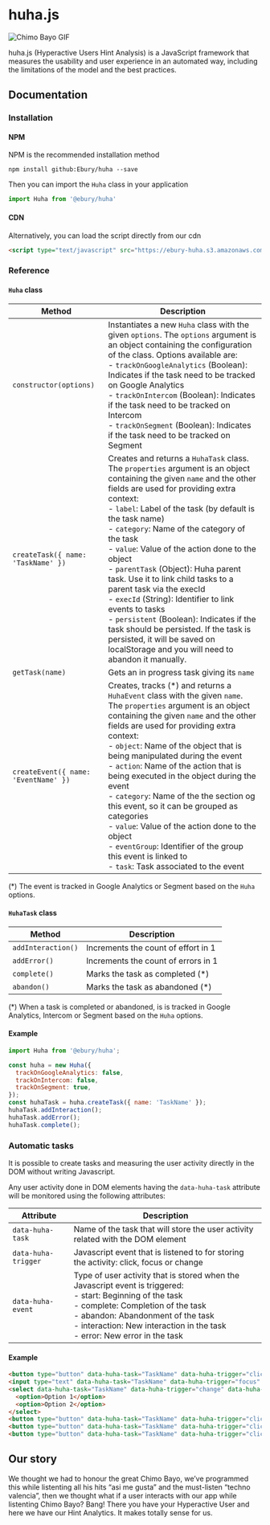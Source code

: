 # huha.js #

![Chimo Bayo GIF](https://img.buzzfeed.com/buzzfeed-static/static/2015-07/9/15/enhanced/webdr06/anigif_enhanced-28562-1436468716-8.gif?downsize=715:*&output-format=auto&output-quality=auto)

huha.js (Hyperactive Users Hint Analysis) is a JavaScript 
framework that measures the usability and user experience
in an automated way, including the limitations of the 
model and the best practices.

## Documentation ##

### Installation ###

#### NPM ####

NPM is the recommended installation method

```
npm install github:Ebury/huha --save
```

Then you can import the `Huha` class in your application

```javascript
import Huha from '@ebury/huha'
```

#### CDN ####

Alternatively, you can load the script directly from our cdn

```html
<script type="text/javascript" src="https://ebury-huha.s3.amazonaws.com/1.6.1/huha.js"></script>
```

### Reference ###

#### `Huha` class ####

Method | Description |
------------- | ------------- |
`constructor(options)` | Instantiates a new `Huha` class with the given `options`. The `options` argument is an object containing the configuration of the class. Options available are:<br>- `trackOnGoogleAnalytics` (Boolean): Indicates if the task need to be tracked on Google Analytics<br>- `trackOnIntercom` (Boolean): Indicates if the task need to be tracked on Intercom<br>- `trackOnSegment` (Boolean): Indicates if the task need to be tracked on Segment
`createTask({ name: 'TaskName' })` | Creates and returns a `HuhaTask` class. The `properties` argument is an object containing the given `name` and the other fields are used for providing extra context:<br>- `label`: Label of the task (by default is the task name)<br>- `category`: Name of the category of the task<br>- `value`: Value of the action done to the object<br>- `parentTask` (Object): Huha parent task. Use it to link child tasks to a parent task via the execId<br>- `execId` (String): Identifier to link events to tasks <br>- `persistent` (Boolean): Indicates if the task should be persisted. If the task is persisted, it will be saved on localStorage and you will need to abandon it manually.
`getTask(name)` | Gets an in progress task giving its `name`
`createEvent({ name: 'EventName' })` | Creates, tracks (*) and returns a `HuhaEvent` class with the given `name`. The `properties` argument is an object containing the given `name` and the other fields are used for providing extra context:<br>- `object`: Name of the object that is being manipulated during the event<br>- `action`: Name of the action that is being executed in the object during the event<br>- `category`: Name of the the section og this event, so it can be grouped as categories<br>- `value`: Value of the action done to the object<br>- `eventGroup`: Identifier of the group this event is linked to<br>- `task`: Task associated to the event

(*) The event is tracked in Google Analytics or Segment based on the `Huha` options.

#### `HuhaTask` class ####

Method | Description |
------------- | ------------- |
`addInteraction()` | Increments the count of effort in 1
`addError()` | Increments the count of errors in 1
`complete()` | Marks the task as completed (*)
`abandon()` | Marks the task as abandoned (*)

(*) When a task is completed or abandoned, is is tracked in Google Analytics, Intercom or Segment based on the `Huha` options.

#### Example ####

```javascript
import Huha from '@ebury/huha';

const huha = new Huha({
  trackOnGoogleAnalytics: false,
  trackOnIntercom: false,
  trackOnSegment: true,
});
const huhaTask = huha.createTask({ name: 'TaskName' });
huhaTask.addInteraction();
huhaTask.addError();
huhaTask.complete();
```

### Automatic tasks ###
It is possible to create tasks and measuring the user activity directly in the DOM without writing Javascript.

Any user activity done in DOM elements having the `data-huha-task` attribute will be monitored using the following
attributes:

Attribute | Description |
------------- | ------------- |
`data-huha-task` | Name of the task that will store the user activity related with the DOM element
`data-huha-trigger` | Javascript event that is listened to for storing the activity: click, focus or change
`data-huha-event` | Type of user activity that is stored when the Javascript event is triggered:<br>- start: Beginning of the task<br>- complete: Completion of the task<br>- abandon: Abandonment of the task<br>- interaction: New interaction in the task<br>- error: New error in the task

#### Example ####

```html
<button type="button" data-huha-task="TaskName" data-huha-trigger="click" data-huha-event="start">Start task</button>
<input type="text" data-huha-task="TaskName" data-huha-trigger="focus" data-huha-event="interaction">
<select data-huha-task="TaskName" data-huha-trigger="change" data-huha-event="interaction">
  <option>Option 1</option>
  <option>Option 2</option>
</select>
<button type="button" data-huha-task="TaskName" data-huha-trigger="click" data-huha-event="error">Error</button>
<button type="button" data-huha-task="TaskName" data-huha-trigger="click" data-huha-event="abandon">Abandon</button>
<button type="button" data-huha-task="TaskName" data-huha-trigger="click" data-huha-event="complete">Complete</button>
```

## Our story ##

We thought we had to honour the great Chimo Bayo, 
we’ve programmed this while listenting all his hits 
“asi me gusta” and the must-listen “techno valencia”, 
then we thought what if a user interacts with our app 
while listenting Chimo Bayo? Bang! There you have your
Hyperactive User and here we have our Hint Analytics. 
It makes totally sense for us.


